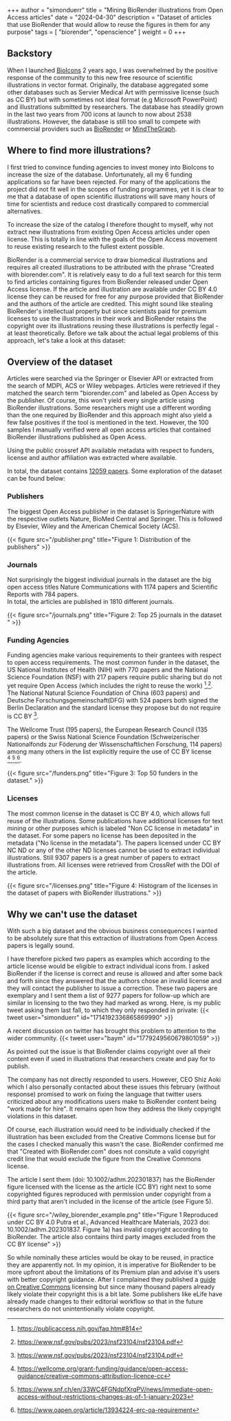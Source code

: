 +++
author = "simonduerr"
title = "Mining BioRender illustrations from Open Access articles"
date = "2024-04-30"
description = "Dataset of articles that use BioRender that would allow to reuse the figures in them for any purpose"
tags = [
    "biorender",
    "openscience"
]
weight = 0
+++

## Backstory

When I launched [BioIcons](https://bioicons.com) 2 years ago, I was overwhelmed by the positive response of the community to this new free resource of scientific illustrations in vector format. Originally, the database aggregated some other databases such as Servier Medical Art with permissive license (such as CC BY) but with sometimes not ideal format (e.g Microsoft PowerPoint) and illustrations submitted by researchers. The database has steadily grown in the last two years from 700 icons at launch to now about 2538 illustrations. However, the database is still too small to compete with commercial providers such as [BioRender](https://biorender.com) or [MindTheGraph](https://mindthegraph.com). 

## Where to find more illustrations?

I first tried to convince funding agencies to invest money into BioIcons to increase the size of the database. Unfortunately, all my 6 funding applications so far have been rejected. For many of the applications the project did not fit well in the scopes of funding programmes, yet it is clear to me that a database of open scientific illustrations will save many hours of time for scientists and reduce cost drastically compared to commercial alternatives. 

To increase the size of the catalog I therefore thought to myself, why not extract new illustrations from existing Open Access articles under open license. This is totally in line with the goals of the Open Access movement to reuse existing research to the fullest extent possible. 

BioRender is a commercial service to draw biomedical illustrations and requires all created illustrations to be attributed with the phrase "Created with biorender.com". It is relatively easy to do a full text search for this term to find articles containing figures from BioRender released under Open Access license. If the article and illustration are available under CC BY 4.0 license they can be reused for free for any purpose provided that BioRender and the authors of the article are credited. This might sound like stealing BioRender's intellectual property but since scientists paid for premium licenses to use the illustrations in their work and BioRender retains the copyright over its illustrations reusing these illustrations is perfectly legal - at least theoretically. Before we talk about the actual legal problems of this approach, let's take a look at this dataset:

## Overview of the dataset

Articles were searched via the Springer or Elsevier API or extracted from the search of MDPI, ACS or Wiley webpages. Articles were retrieved if they matched the search term "biorender.com" and labeled as Open Access by the publisher. Of course, this won't yield every single article using BioRender illustrations. Some researchers might use a different wording than the one required by BioRender and this approach might also yield a few false positives if the tool is mentioned in the text.  However, the 100 samples I manually verified were all open access articles that contained BioRender illustrations published as Open Acess. 

Using the public crossref API available metadata with respect to funders, license and author affiliation was extracted where available. 

In total, the dataset contains [12059 papers](https://docs.google.com/spreadsheets/d/1cpDMmKBlNy3ZvkJlIRMIJNaEvlAJ6nf3Q0fAaoj00P8/edit?usp=sharing). Some exploration of the dataset can be found below:


### Publishers

The biggest Open Access publisher in the dataset is SpringerNature with the respective outlets Nature, BioMed Central and Springer. This is followed by Elsevier, Wiley and the American Chemical Society (ACS). 

{{< figure src="/publisher.png" title="Figure 1: Distribution of the publishers" >}}

### Journals

Not surprisingly the biggest individual journals in the dataset are the big open access titles Nature Communications with 1174 papers and Scientific Reports with 784 papers.  
In total, the articles are published in 1810 different journals.

{{< figure src="/journals.png" title="Figure 2: Top 25 journals in the dataset  " >}}


### Funding Agencies

Funding agencies make various requirements to their grantees with respect to open access requirements. The most common funder in the dataset, the US National Institutes of Health (NIH) with 770 papers and the National Science Foundation (NSF) with 217 papers require public sharing but do not yet require Open Access (which includes the right to reuse the work) [^1],[^2]. The National Natural Science Foundation of China (603 papers) and Deutsche Forschungsgemeinschaft(DFG) with 524 papers both signed the Berlin Declaration and the standard license they propose but do not require is CC BY [^2].

The Wellcome Trust (195 papers), the European Research Council (135 papers) or the Swiss National Science Foundation (Schweizerischer Nationalfonds zur Föderung der Wissenschaftlichen Forschung, 114 papers) among many others in the list explicitly require the use of CC BY license [^4],[^5],[^6].

{{< figure src="/funders.png" title="Figure 3: Top 50 funders in the dataset." >}}

### Licenses

The most common license in the dataset is CC BY 4.0, which allows full reuse of the illustrations. Some publications have additional licenses for text mining or other purposes which is labeled "Non CC license in metadata" in the dataset. For some papers no license has been deposited in the metadata ("No license in the metadata"). The papers licensed under CC BY NC ND or any of the other ND licenses cannot be used to extract individual illustrations. Still 9307 papers is a great number of papers to extract illustrations from. All licenses were retrieved from CrossRef with the DOI of the article.

{{< figure src="/licenses.png" title="Figure 4: Histogram of the licenses in the dataset of papers with BioRender illustrations." >}}



## Why we can't use the dataset

With such a big dataset and the obvious business consequences I wanted to be absolutely sure that this extraction of illustrations from Open Access papers is legally sound. 

I have therefore picked two papers as examples which according to the article license would be eligible to extract individual icons from. I asked BioRender if the license is correct and reuse is allowed and after some back and forth since they answered that the authors chose an invalid license and they will contact the publisher to issue a correction. These two papers are exemplary and I sent them a list of 9277 papers for follow-up which are similar in licensing to the two they had marked as wrong.
Here, is my public tweet asking them last fall, to which they only responded in private:
{{< tweet user="simonduerr" id="1714192336865869990" >}}


A recent discussion on twitter has brought this problem to attention to the wider community.
{{< tweet user="baym" id="1779249560679801059" >}}

As pointed out the issue is that BioRender claims copyright over all their content even if used in illustrations that researchers create and pay for to publish.  

The company has not directly responded to users. However, CEO Shiz Aoki which I also personally contacted about these issues this february (without response) promised to work on fixing the language that twitter users criticized about any modifications users make to BioRender content being "work made for hire". It remains open how they address the likely copyright violations in this dataset. 

Of course, each illustration would need to be individually checked if the illustration has been excluded from the Creative Commons license but for the cases I checked manually this wasn't the case. BioRender confirmed me that "Created with BioRender.com" does not consitute a valid copyright credit line that would exclude the figure from the Creative Commons license. 

The article I sent them (doi: 10.1002/adhm.202301837) has the BioRender figure licensed with the license as the article (CC BY) right next to some copyrighted figures reproduced with permission under copyright from a third party that aren't included in the license of the article (see Figure 5).

{{< figure src="/wiley_biorender_example.png" title="Figure 1 Reproduced under CC BY 4.0 Putra et al., Advanced Healthcare Materials, 2023 doi: 10.1002/adhm.202301837. Figure 1a) has invalid copyright according to BioRender. The article also contains third party images excluded from the CC BY license" >}}

So while nominally these articles would be okay to be reused, in practice they are apparently not. In my opinion, it is imperative for BioRender to be more upfront about the limitations of its Premium plan and advise it's users with better copyright guidance. After I complained they published a [guide on Creative Commons](https://help.biorender.com/en/articles/8601313-creative-commons-licensing-for-biorender-figures-premium-only) licensing but since many thousand papers already likely violate their copyright this is a bit late. 
Some publishers like eLife have already made changes to their editorial workflow so that in the future researchers do not unintentionally violate copyright.



[^1]:
    https://publicaccess.nih.gov/faq.htm#814
[^2]:
    https://www.nsf.gov/pubs/2023/nsf23104/nsf23104.pdf
[^3]:
    https://www.dfg.de/formulare/12_21/12_21_de.pdf
[^4]:
    https://wellcome.org/grant-funding/guidance/open-access-guidance/creative-commons-attribution-licence-cc
[^5]:
    https://www.snf.ch/en/33WC4FGNdpfXrqPV/news/immediate-open-access-without-restrictions-changes-as-of-1-january-2023
[^6]:
    https://www.oapen.org/article/13934224-erc-oa-requirement